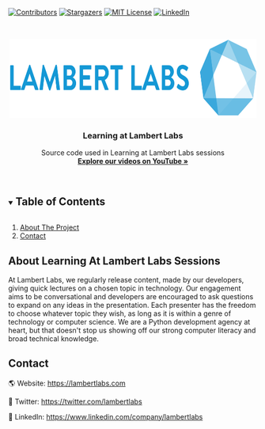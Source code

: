 <!-- PROJECT SHIELDS -->
[![Contributors][contributors-shield]][contributors-url]
[![Stargazers][stars-shield]][stars-url]
[![MIT License][license-shield]][license-url]
[![LinkedIn][linkedin-shield]][linkedin-url]


<!-- PROJECT LOGO -->
<br />
<p align="center">
  <a href="https://lambertlabs.com">
    <img src="https://github.com/lambertlabs/learning-sessions/blob/main/images/logo.png?raw=true" alt="Logo" width="500" height="160">
  </a>

  <h3 align="center">Learning at Lambert Labs</h3>

  <p align="center">
    Source code used in Learning at Lambert Labs sessions
    <br />
    <a href="https://www.youtube.com/channel/UCi7G5sY0IWqSNUMnRptuJmw"><strong>Explore our videos on YouTube »</strong></a>
    <br />
    <br />
  </p>
</p>

<!-- TABLE OF CONTENTS -->
<details open="open">
  <summary><h2 style="display: inline-block">Table of Contents</h2></summary>
  <ol>
    <li><a href="#about-the-project">About The Project</a></li>
    <li><a href="#contact">Contact</a></li>
  </ol>
</details>

<!-- ABOUT LEARNING AT LAMBERT LABS SESSIONS -->
## About Learning At Lambert Labs Sessions

At Lambert Labs, we regularly release content, made by our developers, giving quick lectures on a chosen topic in technology. 
Our engagement aims to be conversational and developers are encouraged to ask questions to expand on any ideas in the presentation.
Each presenter has the freedom to choose whatever topic they wish, as long as it is within a genre of technology or computer science.
We are a Python development agency at heart, but that doesn't stop us showing off our strong computer literacy and broad technical knowledge.

<!-- CONTACT -->
## Contact

🌎 Website: https://lambertlabs.com

📱 Twitter: https://twitter.com/lambertlabs

📝 LinkedIn: https://www.linkedin.com/company/lambertlabs


<!-- MARKDOWN LINKS & IMAGES -->
[contributors-shield]: https://img.shields.io/github/contributors-anon/lambertlabs/learning-sessions?style=for-the-badge
[contributors-url]: https://github.com/lambertlabs/learning-sessions/graphs/contributors
[stars-shield]: https://img.shields.io/github/stars/lambertlabs/learning-sessions?style=for-the-badge
[stars-url]: https://github.com/lambertlabs/learning-sessions/stargazers
[license-shield]: https://img.shields.io/github/license/lambertlabs/learning-sessions?style=for-the-badge
[license-url]: https://github.com/lambertlabs/learning-sessions/blob/main/LICENSE
[linkedin-shield]: https://img.shields.io/badge/-LinkedIn-black.svg?style=for-the-badge&logo=linkedin&colorB=555
[linkedin-url]: https://www.linkedin.com/company/lambertlabs
